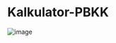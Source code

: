 # Kalkulator-PBKK
![image](https://github.com/HADAIZI/Kalkulator-PBKK/assets/90259304/d663d952-d864-4156-8e4c-2bc654525485)

